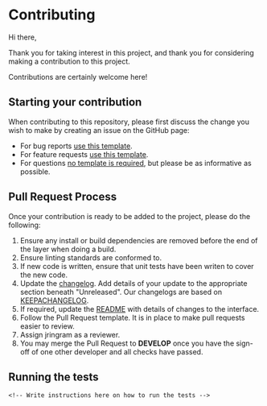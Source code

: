 # Contributing
Hi there,

Thank you for taking interest in this project, and thank you for considering making a contribution to this project.

Contributions are certainly welcome here!

## Starting your contribution
When contributing to this repository, please first discuss the change you wish to make by creating an issue on the GitHub page:
* For bug reports [use this template](unit-convert-app/unit-convert//issues/new?assignees=jringram&labels=bug&template=bug_report.md&title=).
* For feature requests [use this template](unit-convert-app/unit-convert//issues/new?assignees=jringram&labels=enhancement&template=feature_request.md&title=).
* For questions [no template is required](unit-convert-app/unit-convert//issues/new?assignees=jringram&labels=question), but please be as informative as possible.

## Pull Request Process
Once your contribution is ready to be added to the project, please do the following:
1. Ensure any install or build dependencies are removed before the end of the layer when doing a 
   build.
2. Ensure linting standards are conformed to.
3. If new code is written, ensure that unit tests have been writen to cover the new code.
4. Update the [changelog](unit-convert-app/unit-convert/$/blob/develop/CHANGELOG.md). Add details of your update to the appropriate section beneath "Unreleased". Our changelogs are based on [KEEPACHANGELOG](https://keepachangelog.com/en/1.0.0/).
5. If required, update the [README](README.md) with details of changes to the interface.
6. Follow the Pull Request template. It is in place to make pull requests easier to review.
7. Assign jringram as a reviewer.
8. You may merge the Pull Request to **DEVELOP**  once you have the sign-off of one other developer and all checks have passed.

## Running the tests
    <!-- Write instructions here on how to run the tests -->

